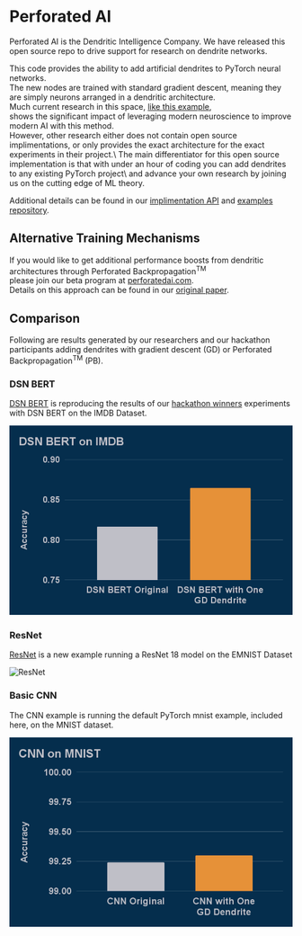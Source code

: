 # Perforated AI
Perforated AI is the Dendritic Intelligence Company.  We have released this open source repo to drive support for research on dendrite networks.

This code provides the ability to add artificial dendrites to PyTorch neural networks.\
  The new nodes are trained with standard gradient descent, meaning they are simply neurons arranged in a dendritic architecture.\
  Much current research in this space, [like this example](https://www.nature.com/articles/s41467-025-56297-9),\
  shows the significant impact of leveraging modern neuroscience to improve modern AI with this method.\
  However, other research either does not contain open source implimentations, or only provides the exact architecture for the exact experiments in their project.\ 
  The main differentiator for this open source implementation is that with under an hour of coding you can add dendrites to any existing PyTorch project\ 
  and advance your own research by joining us on the cutting edge of ML theory.

Additional details can be found in our [implimentation API](https://github.com/PerforatedAI/PerforatedAI-API) and [examples repository](https://github.com/RorryB/PAI-Working-Examples).

## Alternative Training Mechanisms

If you would like to get additional performance boosts from dendritic architectures through Perforated Backpropagation<sup>TM</sup> \
please join our beta program at [perforatedai.com](www.perforatedai.com/premium-registration).\
  Details on this approach can be found in our [original paper](https://arxiv.org/pdf/2501.18018).

## Comparison

Following are results generated by our researchers and our hackathon participants adding dendrites with gradient descent (GD) or Perforated Backpropagation<sup>TM</sup> (PB).

### DSN BERT

[DSN BERT](https://github.com/PerforatedAI/PerforatedAI-Examples/tree/master/libraryExamples/huggingface/BERT) is reproducing the results of our [hackathon winners](https://www.perforatedai.com/natural-language-processing-3-25) experiments with DSN BERT on the IMDB Dataset.

![BERT](BERT.png "BERT")

### ResNet 

[ResNet](https://github.com/PerforatedAI/PerforatedAI-Examples/tree/master/otherExamples/resNet) is a new example running a ResNet 18 model on the EMNIST Dataset

![ResNet](ResNet.png "ResNet")

### Basic CNN

The CNN example is running the default PyTorch mnist example, included here, on the MNIST dataset.

![CNN](CNN.png "ResNet")


